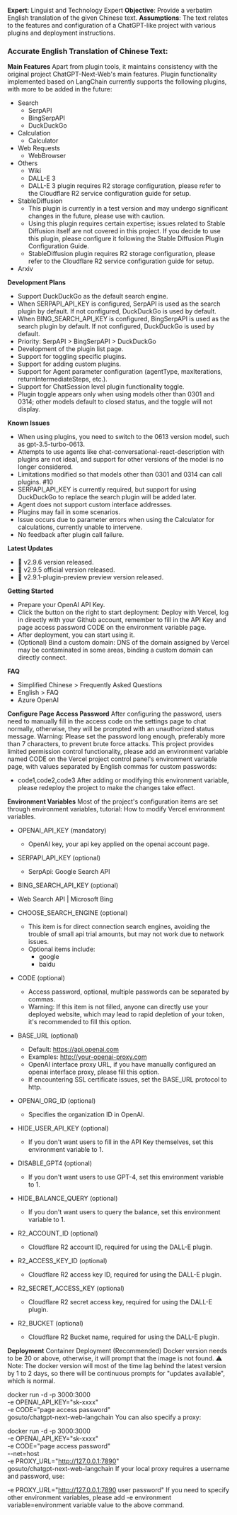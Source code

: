 **Expert**: Linguist and Technology Expert
**Objective**: Provide a verbatim English translation of the given Chinese text.
**Assumptions**: The text relates to the features and configuration of a ChatGPT-like project with various plugins and deployment instructions.

### Accurate English Translation of Chinese Text:

**Main Features**
Apart from plugin tools, it maintains consistency with the original project ChatGPT-Next-Web's main features. Plugin functionality implemented based on LangChain currently supports the following plugins, with more to be added in the future:
- Search
  - SerpAPI
  - BingSerpAPI
  - DuckDuckGo
- Calculation
  - Calculator
- Web Requests
  - WebBrowser
- Others
  - Wiki
  - DALL-E 3
  - DALL-E 3 plugin requires R2 storage configuration, please refer to the Cloudflare R2 service configuration guide for setup.
- StableDiffusion
  - This plugin is currently in a test version and may undergo significant changes in the future, please use with caution.
  - Using this plugin requires certain expertise; issues related to Stable Diffusion itself are not covered in this project. If you decide to use this plugin, please configure it following the Stable Diffusion Plugin Configuration Guide.
  - StableDiffusion plugin requires R2 storage configuration, please refer to the Cloudflare R2 service configuration guide for setup.
- Arxiv

**Development Plans**
- Support DuckDuckGo as the default search engine.
- When SERPAPI_API_KEY is configured, SerpAPI is used as the search plugin by default. If not configured, DuckDuckGo is used by default.
- When BING_SEARCH_API_KEY is configured, BingSerpAPI is used as the search plugin by default. If not configured, DuckDuckGo is used by default.
- Priority: SerpAPI > BingSerpAPI > DuckDuckGo
- Development of the plugin list page.
- Support for toggling specific plugins.
- Support for adding custom plugins.
- Support for Agent parameter configuration (agentType, maxIterations, returnIntermediateSteps, etc.).
- Support for ChatSession level plugin functionality toggle.
- Plugin toggle appears only when using models other than 0301 and 0314; other models default to closed status, and the toggle will not display.

**Known Issues**
- When using plugins, you need to switch to the 0613 version model, such as gpt-3.5-turbo-0613.
- Attempts to use agents like chat-conversational-react-description with plugins are not ideal, and support for other versions of the model is no longer considered.
- Limitations modified so that models other than 0301 and 0314 can call plugins. #10
- SERPAPI_API_KEY is currently required, but support for using DuckDuckGo to replace the search plugin will be added later.
- Agent does not support custom interface addresses.
- Plugins may fail in some scenarios.
- Issue occurs due to parameter errors when using the Calculator for calculations, currently unable to intervene.
- No feedback after plugin call failure.

**Latest Updates**
- 🚀 v2.9.6 version released.
- 🚀 v2.9.5 official version released.
- 🚀 v2.9.1-plugin-preview preview version released.

**Getting Started**
- Prepare your OpenAI API Key.
- Click the button on the right to start deployment: Deploy with Vercel, log in directly with your Github account, remember to fill in the API Key and page access password CODE on the environment variable page.
- After deployment, you can start using it.
- (Optional) Bind a custom domain: DNS of the domain assigned by Vercel may be contaminated in some areas, binding a custom domain can directly connect.

**FAQ**
- Simplified Chinese > Frequently Asked Questions
- English > FAQ
- Azure OpenAI

**Configure Page Access Password**
After configuring the password, users need to manually fill in the access code on the settings page to chat normally, otherwise, they will be prompted with an unauthorized status message.
Warning: Please set the password long enough, preferably more than 7 characters, to prevent brute force attacks.
This project provides limited permission control functionality, please add an environment variable named CODE on the Vercel project control panel's environment variable page, with values separated by English commas for custom passwords:
- code1,code2,code3
After adding or modifying this environment variable, please redeploy the project to make the changes take effect.

**Environment Variables**
Most of the project's configuration items are set through environment variables, tutorial: How to modify Vercel environment variables.

- OPENAI_API_KEY (mandatory)
  - OpenAI key, your api key applied on the openai account page.
- SERPAPI_API_KEY (optional)
  - SerpApi: Google Search API
- BING_SEARCH_API_KEY (optional)
 

 - Web Search API | Microsoft Bing
- CHOOSE_SEARCH_ENGINE (optional)
  - This item is for direct connection search engines, avoiding the trouble of small api trial amounts, but may not work due to network issues.
  - Optional items include:
    - google
    - baidu
- CODE (optional)
  - Access password, optional, multiple passwords can be separated by commas.
  - Warning: If this item is not filled, anyone can directly use your deployed website, which may lead to rapid depletion of your token, it's recommended to fill this option.
- BASE_URL (optional)
  - Default: https://api.openai.com
  - Examples: http://your-openai-proxy.com
  - OpenAI interface proxy URL, if you have manually configured an openai interface proxy, please fill this option.
  - If encountering SSL certificate issues, set the BASE_URL protocol to http.
- OPENAI_ORG_ID (optional)
  - Specifies the organization ID in OpenAI.
- HIDE_USER_API_KEY (optional)
  - If you don't want users to fill in the API Key themselves, set this environment variable to 1.
- DISABLE_GPT4 (optional)
  - If you don't want users to use GPT-4, set this environment variable to 1.
- HIDE_BALANCE_QUERY (optional)
  - If you don't want users to query the balance, set this environment variable to 1.
- R2_ACCOUNT_ID (optional)
  - Cloudflare R2 account ID, required for using the DALL-E plugin.
- R2_ACCESS_KEY_ID (optional)
  - Cloudflare R2 access key ID, required for using the DALL-E plugin.
- R2_SECRET_ACCESS_KEY (optional)
  - Cloudflare R2 secret access key, required for using the DALL-E plugin.
- R2_BUCKET (optional)
  - Cloudflare R2 Bucket name, required for using the DALL-E plugin.

**Deployment**
Container Deployment (Recommended)
Docker version needs to be 20 or above, otherwise, it will prompt that the image is not found.
⚠️ Note: The docker version will most of the time lag behind the latest version by 1 to 2 days, so there will be continuous prompts for "updates available", which is normal.

docker run -d -p 3000:3000 \
   -e OPENAI_API_KEY="sk-xxxx" \
   -e CODE="page access password" \
   gosuto/chatgpt-next-web-langchain
You can also specify a proxy:

docker run -d -p 3000:3000 \
   -e OPENAI_API_KEY="sk-xxxx" \
   -e CODE="page access password" \
   --net=host \
   -e PROXY_URL="http://127.0.0.1:7890" \
   gosuto/chatgpt-next-web-langchain
If your local proxy requires a username and password, use:

-e PROXY_URL="http://127.0.0.1:7890 user password"
If you need to specify other environment variables, please add -e environment variable=environment variable value to the above command.
